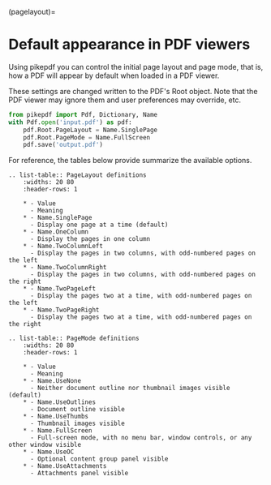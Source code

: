 (pagelayout)=

# Default appearance in PDF viewers

Using pikepdf you can control the initial page layout and page mode, that is,
how a PDF will appear by default when loaded in a PDF viewer.

These settings are changed written to the PDF's Root object. Note that the PDF
viewer may ignore them and user preferences may override, etc.

```python
from pikepdf import Pdf, Dictionary, Name
with Pdf.open('input.pdf') as pdf:
    pdf.Root.PageLayout = Name.SinglePage
    pdf.Root.PageMode = Name.FullScreen
    pdf.save('output.pdf')
```

For reference, the tables below provide summarize the available options.

```{eval-rst}
.. list-table:: PageLayout definitions
    :widths: 20 80
    :header-rows: 1

    * - Value
      - Meaning
    * - Name.SinglePage
      - Display one page at a time (default)
    * - Name.OneColumn
      - Display the pages in one column
    * - Name.TwoColumnLeft
      - Display the pages in two columns, with odd-numbered pages on the left
    * - Name.TwoColumnRight
      - Display the pages in two columns, with odd-numbered pages on the right
    * - Name.TwoPageLeft
      - Display the pages two at a time, with odd-numbered pages on the left
    * - Name.TwoPageRight
      - Display the pages two at a time, with odd-numbered pages on the right
```

```{eval-rst}
.. list-table:: PageMode definitions
    :widths: 20 80
    :header-rows: 1

    * - Value
      - Meaning
    * - Name.UseNone
      - Neither document outline nor thumbnail images visible (default)
    * - Name.UseOutlines
      - Document outline visible
    * - Name.UseThumbs
      - Thumbnail images visible
    * - Name.FullScreen
      - Full-screen mode, with no menu bar, window controls, or any other window visible
    * - Name.UseOC
      - Optional content group panel visible
    * - Name.UseAttachments
      - Attachments panel visible
```

